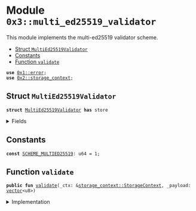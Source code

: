
<a name="0x3_multi_ed25519_validator"></a>

# Module `0x3::multi_ed25519_validator`

This module implements the multi-ed25519 validator scheme.


-  [Struct `MultiEd25519Validator`](#0x3_multi_ed25519_validator_MultiEd25519Validator)
-  [Constants](#@Constants_0)
-  [Function `validate`](#0x3_multi_ed25519_validator_validate)


<pre><code><b>use</b> <a href="">0x1::error</a>;
<b>use</b> <a href="">0x2::storage_context</a>;
</code></pre>



<a name="0x3_multi_ed25519_validator_MultiEd25519Validator"></a>

## Struct `MultiEd25519Validator`



<pre><code><b>struct</b> <a href="multi_ed25519_validator.md#0x3_multi_ed25519_validator_MultiEd25519Validator">MultiEd25519Validator</a> <b>has</b> store
</code></pre>



<details>
<summary>Fields</summary>


<dl>
<dt>
<code>dummy_field: bool</code>
</dt>
<dd>

</dd>
</dl>


</details>

<a name="@Constants_0"></a>

## Constants


<a name="0x3_multi_ed25519_validator_SCHEME_MULTIED25519"></a>



<pre><code><b>const</b> <a href="multi_ed25519_validator.md#0x3_multi_ed25519_validator_SCHEME_MULTIED25519">SCHEME_MULTIED25519</a>: u64 = 1;
</code></pre>



<a name="0x3_multi_ed25519_validator_validate"></a>

## Function `validate`



<pre><code><b>public</b> <b>fun</b> <a href="multi_ed25519_validator.md#0x3_multi_ed25519_validator_validate">validate</a>(_ctx: &<a href="_StorageContext">storage_context::StorageContext</a>, _payload: <a href="">vector</a>&lt;u8&gt;)
</code></pre>



<details>
<summary>Implementation</summary>


<pre><code><b>public</b> <b>fun</b> <a href="multi_ed25519_validator.md#0x3_multi_ed25519_validator_validate">validate</a>(_ctx: &StorageContext, _payload: <a href="">vector</a>&lt;u8&gt;){
   //TODO
   <b>abort</b> std::error::not_implemented(1)
}
</code></pre>



</details>
